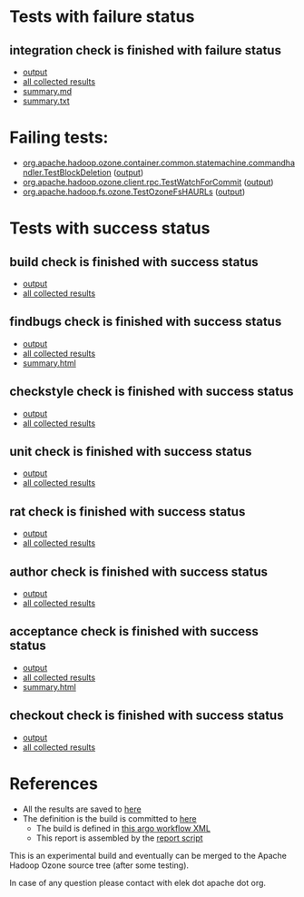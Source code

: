 # Tests with failure status

## integration check is finished with failure status

   * [output](https://raw.githubusercontent.com/elek/ozone-ci-q4/master/pr/pr-hdds-1737-qktq7/integration/output.log)
   * [all collected results](https://github.com/elek/ozone-ci-q4/tree/master/pr/pr-hdds-1737-qktq7/integration)
   * [summary.md](https://github.com/elek/ozone-ci-q4/tree/master/pr/pr-hdds-1737-qktq7/integration/summary.md)
   * [summary.txt](https://github.com/elek/ozone-ci-q4/tree/master/pr/pr-hdds-1737-qktq7/integration/summary.txt)

# Failing tests: 

 * [org.apache.hadoop.ozone.container.common.statemachine.commandhandler.TestBlockDeletion](hadoop-ozone/integration-test/org.apache.hadoop.ozone.container.common.statemachine.commandhandler.TestBlockDeletion.txt) ([output](hadoop-ozone/integration-test/org.apache.hadoop.ozone.container.common.statemachine.commandhandler.TestBlockDeletion-output.txt))
 * [org.apache.hadoop.ozone.client.rpc.TestWatchForCommit](hadoop-ozone/integration-test/org.apache.hadoop.ozone.client.rpc.TestWatchForCommit.txt) ([output](hadoop-ozone/integration-test/org.apache.hadoop.ozone.client.rpc.TestWatchForCommit-output.txt))
 * [org.apache.hadoop.fs.ozone.TestOzoneFsHAURLs](hadoop-ozone/ozonefs/org.apache.hadoop.fs.ozone.TestOzoneFsHAURLs.txt) ([output](hadoop-ozone/ozonefs/org.apache.hadoop.fs.ozone.TestOzoneFsHAURLs-output.txt))


# Tests with success status

## build check is finished with success status

   * [output](https://raw.githubusercontent.com/elek/ozone-ci-q4/master/pr/pr-hdds-1737-qktq7/build/output.log)
   * [all collected results](https://github.com/elek/ozone-ci-q4/tree/master/pr/pr-hdds-1737-qktq7/build)


## findbugs check is finished with success status

   * [output](https://raw.githubusercontent.com/elek/ozone-ci-q4/master/pr/pr-hdds-1737-qktq7/findbugs/output.log)
   * [all collected results](https://github.com/elek/ozone-ci-q4/tree/master/pr/pr-hdds-1737-qktq7/findbugs)
   * [summary.html](https://elek.github.io/ozone-ci-q4/pr/pr-hdds-1737-qktq7/findbugs/summary.html)


## checkstyle check is finished with success status

   * [output](https://raw.githubusercontent.com/elek/ozone-ci-q4/master/pr/pr-hdds-1737-qktq7/checkstyle/output.log)
   * [all collected results](https://github.com/elek/ozone-ci-q4/tree/master/pr/pr-hdds-1737-qktq7/checkstyle)


## unit check is finished with success status

   * [output](https://raw.githubusercontent.com/elek/ozone-ci-q4/master/pr/pr-hdds-1737-qktq7/unit/output.log)
   * [all collected results](https://github.com/elek/ozone-ci-q4/tree/master/pr/pr-hdds-1737-qktq7/unit)


## rat check is finished with success status

   * [output](https://raw.githubusercontent.com/elek/ozone-ci-q4/master/pr/pr-hdds-1737-qktq7/rat/output.log)
   * [all collected results](https://github.com/elek/ozone-ci-q4/tree/master/pr/pr-hdds-1737-qktq7/rat)


## author check is finished with success status

   * [output](https://raw.githubusercontent.com/elek/ozone-ci-q4/master/pr/pr-hdds-1737-qktq7/author/output.log)
   * [all collected results](https://github.com/elek/ozone-ci-q4/tree/master/pr/pr-hdds-1737-qktq7/author)


## acceptance check is finished with success status

   * [output](https://raw.githubusercontent.com/elek/ozone-ci-q4/master/pr/pr-hdds-1737-qktq7/acceptance/output.log)
   * [all collected results](https://github.com/elek/ozone-ci-q4/tree/master/pr/pr-hdds-1737-qktq7/acceptance)
   * [summary.html](https://elek.github.io/ozone-ci-q4/pr/pr-hdds-1737-qktq7/acceptance/summary.html)


## checkout check is finished with success status

   * [output](https://raw.githubusercontent.com/elek/ozone-ci-q4/master/pr/pr-hdds-1737-qktq7/checkout/output.log)
   * [all collected results](https://github.com/elek/ozone-ci-q4/tree/master/pr/pr-hdds-1737-qktq7/checkout)




# References

 * All the results are saved to [here](https://github.com/elek/ozone-ci-q4/tree/master/pr/pr-hdds-1737-qktq7/)
 * The definition is the build is committed to [here](https://github.com/elek/argo-ozone)
    * The build is defined in [this argo workflow XML](https://github.com/elek/argo-ozone/blob/master/ozone-build.yaml)
    * This report is assembled by the [report script](https://github.com/elek/argo-ozone/blob/master/scripts/report.sh)

This is an experimental build and eventually can be merged to the Apache Hadoop Ozone source tree (after some testing).

In case of any question please contact with elek dot apache dot org.

